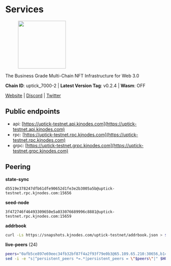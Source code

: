 # Services

<figure><img src="https://raw.githubusercontent.com/kj89/testnet_manuals/main/pingpub/logos/uptick.png" width="150" alt=""><figcaption></figcaption></figure>

The Business Grade Multi-Chain NFT Infrastructure for Web 3.0

**Chain ID**: uptick_7000-2 | **Latest Version Tag**: v0.2.4 | **Wasm**: OFF

[Website](https://uptick.network) | [Discord](https://discord.gg/UzeHS7fu5H) | [Twitter](https://twitter.com/uptickproject)


## Public endpoints

* api: [https://uptick-testnet.api.kjnodes.com](https://uptick-testnet.api.kjnodes.com)
* rpc: [https://uptick-testnet.rpc.kjnodes.com](https://uptick-testnet.rpc.kjnodes.com)
* grpc: [https://uptick-testnet.grpc.kjnodes.com](https://uptick-testnet.grpc.kjnodes.com)

## Peering

**state-sync**

```text
d5519e378247dfb61dfe90652d1fe3e2b3005a5b@uptick-testnet.rpc.kjnodes.com:15656
```

**seed-node**

```text
3f472746f46493309650e5a033076689996c8881@uptick-testnet.rpc.kjnodes.com:15659
```

**addrbook**
```bash
curl -Ls https://snapshots.kjnodes.com/uptick-testnet/addrbook.json > $HOME/.uptickd/config/addrbook.json
```

**live-peers** (24)
```bash
peers="0afb5ce897e69eec34fb32bf87f4a2f93f79e0b3@65.109.65.210:30656,b14b4e3a46180eccf00d816aed5338db925e2237@185.225.191.149:26656,d5519e378247dfb61dfe90652d1fe3e2b3005a5b@65.109.68.190:15656,75aa14851ff12bd4825fe5679958dc278086e2b9@95.216.14.72:34656,94b63fddfc78230f51aeb7ac34b9fb86bd042a77@94.23.207.45:30556,0fcdc6af694d5b9995340549e5ce444dc96de3e0@195.201.197.4:15656,af5262526a0800a29a0a7194e1488a9fa62d0005@195.3.223.208:26656,2763c95b0c9b0b31c312b06d6ae6887968fb9830@194.163.154.224:26656,b483acbcae7ccd1244f588144245e9d1124c3de5@88.99.56.200:26666,821cec653e1bdcd6e0ea7db62ddc65e7dae9fc5b@190.2.136.58:26656,7a4f1c0baa2ff31c02163fb658c4eb8d119193c7@95.214.52.173:26656,d8777278648d8fc93800692a8b96a7f104df4f9a@194.163.135.127:26656,eb5a3112a64944e2bd701ff8aa99ab95209c6310@185.198.27.110:26656,b9e0210809b9dfc9cd299c6e83116d7fa45c6e27@65.109.68.93:46656,b1f4cbece3a83ea55ba28a50281eaa3af9119cd4@65.21.129.95:21256,7a1f08486cd519270b3aeab7c6c4abf2cc07d22b@46.17.250.145:60856,2298edffe9306e4d9370233c1d29dab567829095@144.91.78.28:26656,70c19420bb2d40c5a6c3466c69ead6e0877b9cc7@45.85.250.108:26656,f06b6a57001440bf3507ba2f09a3010f6d50080b@135.181.133.37:29656,7849e4320385434b0828a3e0206a3b69767393f6@65.109.91.227:26656,d6aad702ecfed6c5e76e2f25dea6b921c3cd7857@154.12.242.252:31656,7175172406a124862dc545b8fb1e3545c35173f9@176.9.146.72:14656,6af07daddb8a57c01d05d8c0894f8293a41090d0@185.245.183.122:26656,5368bc0c12a7bfd9d69ba192b06f2be97d28e7ef@185.239.209.56:31656"
sed -i -e "s|^persistent_peers *=.*|persistent_peers = \"$peers\"|" $HOME/.uptickd/config/config.toml
```
